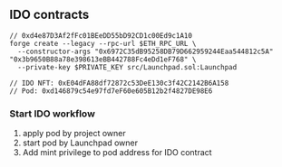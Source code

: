 ## IDO contracts

```
// 0xd4e87D3Af2fFc01BEeDD55bD92CD1c00Ed9c1A10
forge create --legacy --rpc-url $ETH_RPC_URL \
  --constructor-args "0x6972C35dB95258DB79D662959244Eaa544812c5A" "0x3b9650B88a78e398613eBB442788Fc4eDd1eF768" \
  --private-key $PRIVATE_KEY src/Launchpad.sol:Launchpad

// IDO NFT: 0xE04dFA88df72872c53DeE130c3f42C2142B6A158
// Pod: 0xd146879c54e97fd7eF60e605B12b2f4827DE98E6
```

### Start IDO workflow

1. apply pod by project owner
2. start pod by Launchpad owner
3. Add mint privilege to pod address for IDO contract
